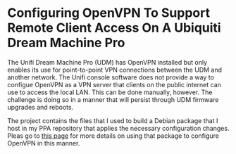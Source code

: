 # Configuring OpenVPN To Support Remote Client Access On A Ubiquiti Dream Machine Pro

The Unifi Dream Machine Pro (UDM) has OpenVPN installed but only enables its use for point-to-point VPN connections between the UDM and another network. The Unifi console software does not provide a way to configue OpenVPN as a VPN server that clients on the public internet can use to access the local LAN. This can be done manually, however. The challenge is doing so in a manner that will persist through UDM firmware upgrades and reboots.

The project contains the files that I used to build a Debian package that I host in my PPA repository that applies the necessary configuration changes.   Pleas go to [this page](file:///home/dlk/src/udm-hacks/ppa/openvpn-udm.html) for more details on using that package to configure OpenVPN in this manner.
